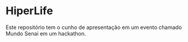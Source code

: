 # HiperLife
Este repositório tem o cunho de apresentação em um evento chamado Mundo Senai em um hackathon.
